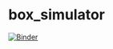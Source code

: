 # box_simulator

[![Binder](https://mybinder.org/badge.svg)](https://mybinder.org/v2/gh/kondrat1997/box_simulator/master?urlpath=https%3A%2F%2Fgithub.com%2Fkondrat1997%2Fbox_simulator%2Fblob%2Fmaster%2Fboxes.ipynb)
